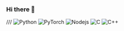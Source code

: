 ### Hi there 👋

<!--
**Kimsc9976/Kimsc9976** is a ✨ _special_ ✨ repository because its `README.md` (this file) appears on your GitHub profile.

Here are some ideas to get you started:

- 🔭 I’m currently working on ...
- 🌱 I’m currently learning ...
- 👯 I’m looking to collaborate on ...
- 🤔 I’m looking for help with ...
- 💬 Ask me about ...
- 📫 How to reach me: ...
- 😄 Pronouns: ...
- ⚡ Fun fact: ...
-->
///
![Python](https://img.shields.io/badge/python-3670A0?style=flat-square&logo=python&logoColor=white)
![PyTorch](https://img.shields.io/badge/PyTorch-%23EE4C2C.svg?style=flat-square&logo=PyTorch&logoColor=white)
![Nodejs](https://img.shields.io/badge/Nodejs-%339933.svg?style=flat-square&logo=Node.js&logoColor=white)
![C](https://img.shields.io/badge/c-%A8B9CC.svg?style=flat-squaree&logo=c&logoColor=white)
![C++](https://img.shields.io/badge/c++-%00599C.svg?style=flat-square&logo=c%2B%2B&logoColor=white)

